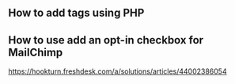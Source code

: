 ## How to add tags using PHP

## How to use add an opt-in checkbox for MailChimp

https://hookturn.freshdesk.com/a/solutions/articles/44002386054